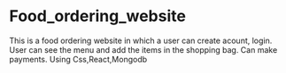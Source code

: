  # Food_ordering_website
This is a food ordering website in which a user can create acount, login.
User can see the menu and add the items in the shopping bag.
Can make payments.
Using Css,React,Mongodb
